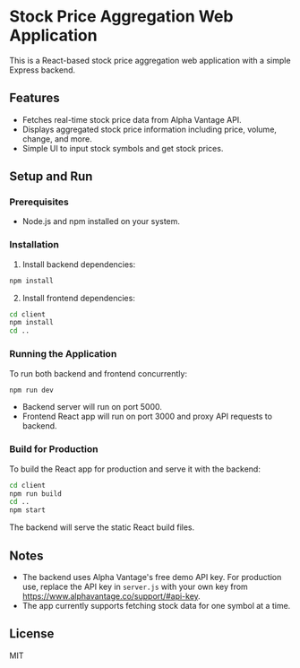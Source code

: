 # Stock Price Aggregation Web Application

This is a React-based stock price aggregation web application with a simple Express backend.

## Features

- Fetches real-time stock price data from Alpha Vantage API.
- Displays aggregated stock price information including price, volume, change, and more.
- Simple UI to input stock symbols and get stock prices.

## Setup and Run

### Prerequisites

- Node.js and npm installed on your system.

### Installation

1. Install backend dependencies:

```bash
npm install
```

2. Install frontend dependencies:

```bash
cd client
npm install
cd ..
```

### Running the Application

To run both backend and frontend concurrently:

```bash
npm run dev
```

- Backend server will run on port 5000.
- Frontend React app will run on port 3000 and proxy API requests to backend.

### Build for Production

To build the React app for production and serve it with the backend:

```bash
cd client
npm run build
cd ..
npm start
```

The backend will serve the static React build files.

## Notes

- The backend uses Alpha Vantage's free demo API key. For production use, replace the API key in `server.js` with your own key from https://www.alphavantage.co/support/#api-key.
- The app currently supports fetching stock data for one symbol at a time.

## License

MIT
